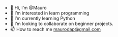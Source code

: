- 👋 Hi, I’m @Mauro
- 👀 I’m interested in learn programming
- 🌱 I’m currently learning Python
- 💞️ I’m looking to collaborate on beginner projects.
- 📫 How to reach me maurodap@gmail.com

<!---
Maurodap/Maurodap is a ✨ special ✨ repository because its `README.md` (this file) appears on your GitHub profile.
You can click the Preview link to take a look at your changes.
--->
